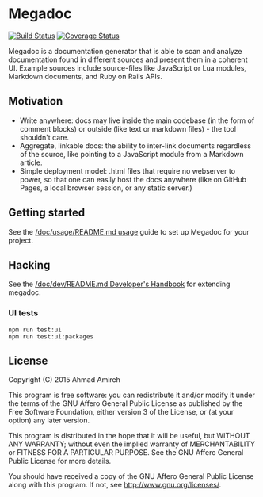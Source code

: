 # Megadoc

[![Build Status](https://travis-ci.org/megadoc/megadoc.svg)](https://travis-ci.org/megadoc/megadoc) [![Coverage Status](https://coveralls.io/repos/github/tinydoc/tinydoc/badge.svg?branch=master)](https://coveralls.io/github/tinydoc/tinydoc?branch=master)

Megadoc is a documentation generator that is able to scan and analyze documentation found in different sources and present them in a coherent UI.
Example sources include source-files like JavaScript or Lua modules, Markdown 
documents, and Ruby on Rails APIs.

## Motivation

- Write anywhere: docs may live inside the main codebase (in the form of comment blocks) or outside (like text or markdown files) - the tool shouldn't care.
- Aggregate, linkable docs: the ability to inter-link documents regardless of the source, like pointing to a JavaScript module from a Markdown article.
- Simple deployment model: .html files that require no webserver to power, so that one can easily host the docs anywhere (like on GitHub Pages, a local browser session, or any static server.)

## Getting started

See the [/doc/usage/README.md usage]() guide to set up Megadoc for your project.

## Hacking

See the [/doc/dev/README.md Developer's Handbook]() for extending megadoc.

### UI tests

    npm run test:ui
    npm run test:ui:packages

## License

Copyright (C) 2015 Ahmad Amireh

This program is free software: you can redistribute it and/or modify
it under the terms of the GNU Affero General Public License as
published by the Free Software Foundation, either version 3 of the
License, or (at your option) any later version.

This program is distributed in the hope that it will be useful,
but WITHOUT ANY WARRANTY; without even the implied warranty of
MERCHANTABILITY or FITNESS FOR A PARTICULAR PURPOSE.  See the
GNU Affero General Public License for more details.

You should have received a copy of the GNU Affero General Public License
along with this program.  If not, see <http://www.gnu.org/licenses/>.